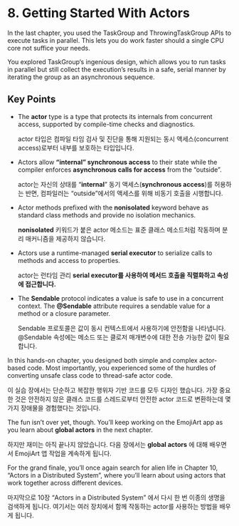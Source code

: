 # 8. Getting Started With Actors

In the last chapter, you used the TaskGroup and ThrowingTaskGroup APIs to execute tasks in parallel. This lets you do work faster should a single CPU core not suffice your needs.

You explored TaskGroup‘s ingenious design, which allows you to run tasks in parallel but still collect the execution’s results in a safe, serial manner by iterating the group as an asynchronous sequence.


## Key Points

- The **actor** type is a type that protects its internals from concurrent access, supported by compile-time checks and diagnostics.
    
    actor 타입은 컴파일 타임 검사 및 진단을 통해 지원되는 동시 액세스(concurrent access)로부터 내부를 보호하는 타입입니다.
    
- Actors allow **“internal” synchronous access** to their state while the compiler enforces **asynchronous calls for access** from the “outside”.
    
    actor는 자신의 상태를 “**internal**” 동기 액세스(**synchronous access**)를 허용하는 반면, 컴파일러는 “outside”에서의 액세스를 위해 비동기 호출을 시행합니다.
    
- Actor methods prefixed with the **nonisolated** keyword behave as standard class methods and provide no isolation mechanics.
    
    **nonisolated** 키워드가 붙은 actor 메소드는 표준 클래스 메소드처럼 작동하며 분리 매커니즘을 제공하지 않습니다. 
    
- Actors use a runtime-managed **serial executor** to serialize calls to methods and access to properties.
    
    actor는 런타임 관리 **serial executor를 사용하여 메서드 호출을 직렬화하고 속성에 접근합니다.**
    
- The **Sendable** protocol indicates a value is safe to use in a concurrent context. The **@Sendable** attribute requires a sendable value for a method or a closure parameter.
    
    Sendable 프로토콜은 값이 동시 컨텍스트에서 사용하기에 안전함을 나타냅니다.  @Sendable 속성에는 메소드 또는 클로저 매개변수에 대한 전송 가능한 값이 필요합니다. 
    

In this hands-on chapter, you designed both simple and complex actor-based code. Most importantly, you experienced some of the hurdles of converting unsafe class code to thread-safe actor code.

이 실습 장에서는 단순하고 복잡한 행위자 기반 코드를 모두 디자인 했습니다. 가장 중요한 것은 안전하지 않은 클래스 코드를 스레드로부터 안전한 actor 코드로 변환하는데 몇 가지 장애물을 경험했다는 것입니다.

The fun isn’t over yet, though. You’ll keep working on the EmojiArt app as you learn about **global actors** in the next chapter.

하지만 재미는 아직 끝나지 않았습니다. 다음 장에서는 **global actors** 에 대해 배우면서 EmojiArt 앱 작업을 계속하게 됩니다.

For the grand finale, you’ll once again search for alien life in Chapter 10, “Actors in a Distributed System”, where you’ll learn about using actors that work together across different devices.

마지막으로 10장 “Actors in a Distributed System” 에서 다시 한 번 이종의 생명을 검색하게 됩니다. 여기서는 여러 장치에서 함께 작동하는 actor를 사용하는 방법을 배우게 됩니다.
